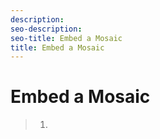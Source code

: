 ```yaml
---
description: 
seo-description: 
seo-title: Embed a Mosaic
title: Embed a Mosaic
---
```


# Embed a Mosaic



>   1.
>   
>   
